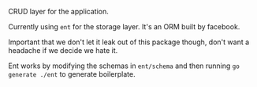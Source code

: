 CRUD layer for the application.

Currently using `ent` for the storage layer. It's an ORM built by facebook.

Important that we don't let it leak out of this package though, don't want a headache if we decide we hate it.

Ent works by modifying the schemas in `ent/schema` and then running `go generate ./ent` to generate boilerplate.